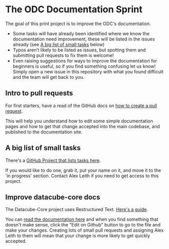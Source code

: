 # The ODC Documentation Sprint

The goal of this print project is to improve the ODC's documentation.

- Some tasks will have already been identified where we know the documentation need improvement, these will be listed in the issues already (see [A big list of small tasks](#a-big-list-of-small-tasks) below)
- Typos aren’t likely to be listed as issues, but spotting them and submitting pull requests to fix them is welcome!
- Even raising suggestions for ways to improve the documentation for beginners is useful, so if you find something confusing let us know! Simply open a new issue in this repository with what you found difficult and the team will get back to you.

## Intro to pull requests

For first starters, have a read of the GitHub docs on [how to create a pull request](https://docs.github.com/en/github/collaborating-with-pull-requests/proposing-changes-to-your-work-with-pull-requests/creating-a-pull-request).

This will help you understand how to edit some simple documentation pages and how to get that change accepted into the main codebase, and published to the documentation site.

## A big list of small tasks

There's a [GitHub Project that lists tasks here](https://github.com/opendatacube/datacube-conference-2021/projects/1).

If you would like to do one, grab it, put your name on it, and move it to the 'in progress' section. Contact Alex Leith if you need to get access to this project.

## Improve datacube-core docs

The Datacube-Core project uses Restructured Text. [Here's a guide](https://thomas-cokelaer.info/tutorials/sphinx/rest_syntax.html).

You can [read the documentation here](https://datacube-core.readthedocs.io/en/latest/) and when you find something that doesn't make sense, click the "Edit on Github" button to go to the file and make your changes. Creating lots of small pull requests and assigning Alex Leith to them will mean that your change is more likely to get quickly accepted.
